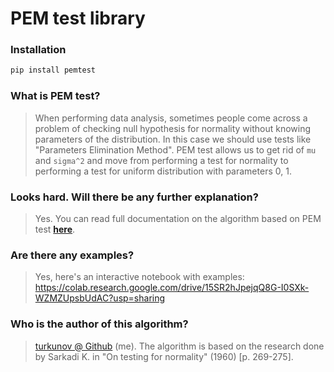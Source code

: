 # PEM test library

### Installation
```py
pip install pemtest
```

### What is PEM test?
> When performing data analysis, sometimes people come across a problem of checking null hypothesis for normality without knowing parameters of the distribution. 
In this case we should use tests like "Parameters Elimination Method". PEM test allows us to get rid of `mu` and `sigma^2` and move from performing a test for normality to 
performing a test for uniform distribution with parameters 0, 1.

### Looks hard. Will there be any further explanation?
> Yes. You can read full documentation on the algorithm based on PEM test **[here](https://github.com/turkunov/pem-test/blob/main/algorithm_documentation.ipynb)**.

### Are there any examples?
> Yes, here's an interactive notebook with examples: https://colab.research.google.com/drive/15SR2hJpejqQ8G-I0SXk-WZMZUpsbUdAC?usp=sharing

### Who is the author of this algorithm?
> [turkunov @ Github](https://github.com/turkunov) (me). The algorithm is based on the research done by Sarkadi K. in "On testing for normality" (1960) [p. 269-275].

